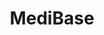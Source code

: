 ---
layout: page
title: MediBase
description: Developed a secure, decentralized EMR system with a hybrid architecture and biometric authentication, ensuring medical record integrity. Showcased at GE SynerGE Hack'e'lth 2019 in Bangalore, it demonstrates potential in transforming healthcare data management.
img: assets/img/medibase.png
importance: -2
category: Application Development
---